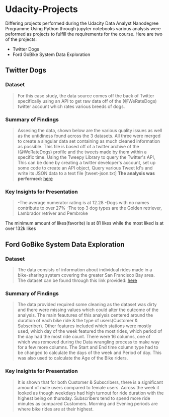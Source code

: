 # Udacity-Projects
Differing projects performed during the Udacity Data Analyst Nanodegree Programme
Using Python through jupyter notebooks various analysis were peformed as projects to fulfill the requirements for the course.
Here are two of the projects:
- Twitter Dogs
- Ford GoBike System Data Exploration

## Twitter Dogs
### Dataset
> For this case study, the data source comes off the back of Twitter specifically using an API to get raw data off of the (@WeRateDogs) twitter account which rates various breeds of dogs.

### Summary of Findings
>Assesing the data, shown below are the various quality issues as well as the untidiness found across the 3 datasets. All three were merged to create a singular data set containing as much cleaned information as possible. This file is based off of a twitter archive of the (@WeRateDogs) profile and the tweets made by them within a specific time. Using the Tweepy Library to query the Twitter's API, This can be done by creating a twitter developer's account, set up some code to create an API object, Query various Tweet Id's and write its JSON data to a text file [tweet-json.txt]
**The analysis was performed:** [here](https://github.com/mr-williams/Udacity-Projects/blob/main/twitter%20dogs/wrangle_act.ipynb)

### Key Insights for Presentation
>-The average numerator rating is at 12.28
-Dogs with no names contribute to over 27%
-The top 3 dog types are the Golden retriever, Lambrador retriver and Pembroke

The minimum amount of likes(favorite) is at 81 likes while the most liked is at over 132k likes

## Ford GoBike System Data Exploration
### Dataset
> The data consists of information about individual rides made in a bike-sharing system covering the greater San Francisco Bay area. The dataset can be found through this link provided: 
[here](https://video.udacity-data.com/topher/2020/October/5f91cf38_201902-fordgobike-tripdata/201902-fordgobike-tripdata.csv)


### Summary of Findings
> The data provided required some cleaning as the dataset was dirty and there were missing values which could alter the outcome of the analysis. The main feautures of this analysis centered around the duration of each bike ride & the type of users(Customer & Subscriber). Other features included which stations were mostly used, which day of the week featured the most rides, which period of the day had the most ride count.
There were 16 columns, one of which was removed during the Data wrangling process to make way for a few more columns. The Start and End time column type had to be changed to calculate the days of the week and Period of day. This was also used to calculate the Age of the Bike riders. 



### Key Insights for Presentation
> It is shown that for both Customer & Subscribers, there is a significant amount of male users compared to female users.
 Across the week it looked as though weekdays had high turnout for ride duration with the highest being on thursday.
 Subscribers tend to spend more ride minutes as compared Customers.
 Morning and Evening periods are where bike rides are at their highest.
